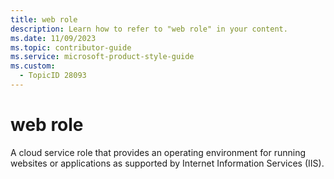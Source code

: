 ```yaml
---
title: web role
description: Learn how to refer to "web role" in your content.
ms.date: 11/09/2023
ms.topic: contributor-guide
ms.service: microsoft-product-style-guide
ms.custom:
  - TopicID 28093
---
```



# web role

A cloud service role that provides an operating environment for running websites or applications as supported by Internet Information Services (IIS).
